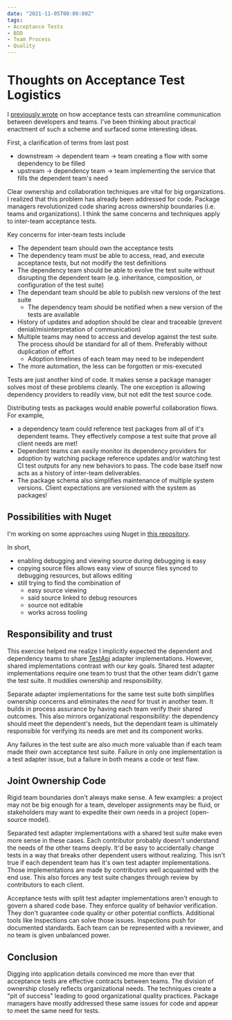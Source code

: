 ```yaml
---
date: "2021-11-05T00:00:00Z"
tags:
- Acceptance Tests
- BDD
- Team Process
- Quality
---
```


# Thoughts on Acceptance Test Logistics

I [previously wrote](../_posts/2021-10-31-Efficient-Inter-Team-Contracts-with-Acceptance-Tests.md) on how acceptance tests can streamline communication between developers and teams. 
I've been thinking about practical enactment of such a scheme and surfaced some interesting ideas.

First, a clarification of terms from last post
- downstream -> dependent team -> team creating a flow with some dependency to be filled
- upstream -> dependency team -> team implementing the service that fills the dependent team's need


Clear ownership and collaboration techniques are vital for big organizations. I realized that this problem has already been addressed for code. Package managers revolutionized code sharing across ownership boundaries (i.e. teams and organizations). I think the same concerns and techniques apply to inter-team acceptance tests.

Key concerns for inter-team tests include
- The dependent team should own the acceptance tests
- The dependency team must be able to access, read, and execute acceptance tests, but not modify the test definitions
- The dependency team should be able to evolve the test suite without disrupting the dependent team (e.g. inheritance, composition, or configuration of the test suite)
- The dependant team should be able to publish new versions of the test suite
  - The dependency team should be notified when a new version of the tests are available
- History of updates and adoption should be clear and traceable (prevent denial/misinterpretation of communication)
- Multiple teams may need to access and develop against the test suite. The process should be standard for all of them. Preferably without duplication of effort 
  - Adoption timelines of each team may need to be independent
- The more automation, the less can be forgotten or mis-executed


Tests are just another kind of code. It makes sense a package manager solves most of these problems cleanly. The one exception is allowing dependency providers to readily view, but not edit the test source code.

Distributing tests as packages would enable powerful collaboration flows. For example,
- a dependency team could reference test packages from all of it's dependent teams. They effectively compose a test suite that prove all client needs are met!
- Dependent teams can easily monitor its dependency providers for adoption by watching package reference updates and/or watching test CI test outputs for any new behaviors to pass. The code base itself now acts as a history of inter-team deliverables.
- The package schema also simplifies maintenance of multiple system versions. Client expectations are versioned with the system as packages!

## Possibilities with Nuget

I'm working on some approaches using Nuget in [this repository](https://github.com/farlee2121/PackagedTests).

In short,
- enabling debugging and viewing source during debugging is easy
- copying source files allows easy view of source files synced to debugging resources, but allows editing
- still trying to find the combination of
  - easy source viewing
  - said source linked to debug resources
  - source not editable
  - works across tooling


## Responsibility and trust

This exercise helped me realize I implicitly expected the dependent and dependency teams to share [TestApi](../_posts/2020-08-21-Test-Api-InPractice.md) adapter implementations. However, shared implementations contrast with our key goals. Shared test adapter implementations require one team to trust that the other team didn't game the test suite. It muddies ownership and responsibility.

Separate adapter implementations for the same test suite both simplifies ownership concerns and eliminates the *need* for trust in another team. It builds in process assurance by having each team verify their shared outcomes. This also mirrors organizational responsibility: the dependency should meet the dependent's needs, but the dependant team is ultimately responsible for verifying its needs are met and its component works.

Any failures in the test suite are also much more valuable than if each team made their own acceptance test suite. Failure in only one implementation is a test adapter issue, but a failure in both means a code or test flaw.
 
## Joint Ownership Code
Rigid team boundaries don't always make sense. A few examples: a project may not be big enough for a team, developer assignments may be fluid, or stakeholders may want to expedite their own needs in a project (open-source model).

Separated test adapter implementations with a shared test suite make even more sense in these cases. Each contributor probably doesn't understand the needs of the other teams deeply. It'd be easy to accidentally change tests in a way that breaks other dependent users without realizing. This isn't true if each dependent team has it's own test adapter implementations. Those implementations are made by contributors well acquainted with the end use. This also forces any test suite changes through review by contributors to each client. 

Acceptance tests with split test adapter implementations aren't enough to govern a shared code base. They enforce quality of behavior verification. They don't guarantee code quality or other potential conflicts. Additional tools like Inspections can solve those issues. Inspections push for documented standards. Each team can be represented with a reviewer, and no team is given unbalanced power. 

## Conclusion

Digging into application details convinced me more than ever that acceptance tests are effective contracts between teams. The division of ownership closely reflects organizational needs. The techniques create a "pit of success" leading to good organizational quality practices. Package managers have mostly addressed these same issues for code and appear to meet the same need for tests. 